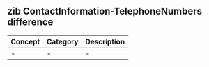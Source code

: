 ## zib ContactInformation-TelephoneNumbers difference

| Concept         | Category          | Description                             | 
|-----------------|-------------------|-----------------------------------------|
| - | - | - |